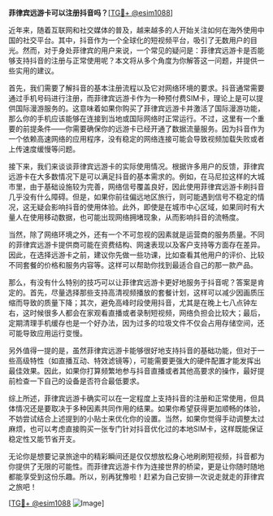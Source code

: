 **菲律宾远游卡可以注册抖音吗？**[[TG💪+ @esim1088](https://t.me/s/esim1088)]

近年来，随着互联网和社交媒体的普及，越来越多的人开始关注如何在海外使用中国的社交平台。其中，抖音作为一个全球化的短视频平台，吸引了无数用户的目光。然而，对于身处菲律宾的用户来说，一个常见的疑问是：菲律宾远游卡是否能够支持抖音的注册与正常使用呢？本文将从多个角度为你解答这一问题，并提供一些实用的建议。

首先，我们需要了解抖音的基本注册流程以及它对网络环境的要求。抖音通常需要通过手机号码进行注册，而菲律宾远游卡作为一种预付费SIM卡，理论上是可以提供国际漫游服务的。这意味着如果你购买了菲律宾远游卡并激活了国际漫游功能，那么你的手机应该能够在连接到当地或国际网络时正常运行。不过，这里有一个重要的前提条件——你需要确保你的远游卡已经开通了数据流量服务。因为抖音作为一个依赖高速网络的应用程序，没有稳定的网络连接可能会导致视频加载失败或者上传速度缓慢等问题。

接下来，我们来谈谈菲律宾远游卡的实际使用情况。根据许多用户的反馈，菲律宾远游卡在大多数情况下是可以满足抖音的基本需求的。例如，在马尼拉这样的大城市里，由于基础设施较为完善，网络信号覆盖良好，因此使用菲律宾远游卡刷抖音几乎没有什么障碍。但是，如果你前往偏远地区旅行，则可能遇到信号不稳定的情况，这无疑会影响抖音的使用体验。此外，即使是在城市中心区域，如果同时有大量人在使用移动数据，也可能出现网络拥堵现象，从而影响抖音的流畅度。

当然，除了网络环境之外，还有一个不可忽视的因素就是运营商的服务质量。不同的菲律宾远游卡提供商可能在资费结构、网速表现以及客户支持等方面存在差异。因此，在选择远游卡之前，建议你先做一些功课，比如查看其他用户的评价、比较不同套餐的价格和服务内容等。这样可以帮助你找到最适合自己的那一款产品。

那么，有没有什么特别的技巧可以让菲律宾远游卡更好地服务于抖音呢？答案是肯定的。首先，尽量选择那些支持高清视频播放的套餐计划，这样可以减少因画质压缩而导致的质量下降；其次，避免高峰时段使用抖音，尤其是在晚上七八点钟左右，这时候很多人都会在家观看直播或者录制短视频，网络负担会比较大；最后，定期清理手机缓存也是一个好办法，因为过多的垃圾文件不仅会占用存储空间，还可能导致应用运行变慢。

另外值得一提的是，虽然菲律宾远游卡能够很好地支持抖音的基础功能，但对于一些高级特性（如直播互动、特效滤镜等），可能需要更强大的硬件配置才能发挥出最佳效果。因此，如果你打算频繁地参与抖音直播或者其他高要求的操作，最好提前检查一下自己的设备是否符合最低要求。

综上所述，菲律宾远游卡确实可以在一定程度上支持抖音的注册和正常使用，但具体情况还是要取决于多种因素共同作用的结果。如果你希望获得更加顺畅的体验，不妨尝试结合上述提到的小贴士来优化你的设置。当然，如果你觉得手动调整太过麻烦，也可以考虑直接购买一张专门针对抖音优化过的本地SIM卡，这样既能保证稳定性又能节省开支。

无论你是想要记录旅途中的精彩瞬间还是仅仅想放松身心地刷刷短视频，抖音都为你提供了无限的可能性。而菲律宾远游卡作为连接世界的桥梁，更是让你随时随地都能享受到这份乐趣。所以，别再犹豫啦！赶紧为自己安排一次说走就走的菲律宾之旅吧！

[[TG💪+ @esim1088](https://t.me/s/esim1088) ![Image](https://i.postimg.cc/4NQfJmqS/Snipaste-2025-05-13-00-14-12.png)]